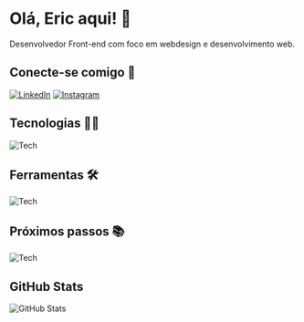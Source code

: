 # Olá, Eric aqui! 👋

Desenvolvedor Front-end com foco em webdesign e desenvolvimento web.

## Conecte-se comigo 🤝

[![LinkedIn](https://skills.thijs.gg/icons?i=linkedin)](https://www.linkedin.com/in/ericmameluk/) [![Instagram](https://skills.thijs.gg/icons?i=instagram)](https://www.instagram.com/ericmameluk/)

## Tecnologias 👨‍💻

![Tech](https://skills.thijs.gg/icons?i=react,nextjs,ts,js,html,css,git,github,cloudflare,wordpress,regex,md&perline=10)

## Ferramentas 🛠

![Tech](https://skills.thijs.gg/icons?i=ps,figma,vscode&perline=10)

## Próximos passos 📚

![Tech](https://skills.thijs.gg/icons?i=nodejs,sass,tailwind,php,laravel,java,go,aws,gcp&perline=10)

## GitHub Stats

![GitHub Stats](https://github-readme-stats.vercel.app/api?username=ericmameluk&theme=transparent&bg_color=45,CC214C,F72A5D&border_color=fff&show_icons=true&icon_color=F5D76E&title_color=F5D76E&text_color=FFF&hide_title=true&hide=stars&count_private=true&include_all_commits=true)
